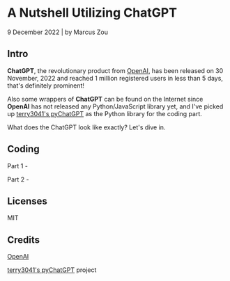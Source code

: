 # A Nutshell Utilizing ChatGPT

9 December 2022 | by Marcus Zou

## Intro
**ChatGPT**, the revolutionary product from [OpenAI](https://www.openai.com/), has been released on 30 November, 2022 and reached 1 million registered users in less than 5 days, that's definitely prominent!

Also some wrappers of **ChatGPT** can be found on the Internet since **OpenAI** has not released any Python/JavaScript library yet, and I've picked up [terry3041's pyChatGPT](https://github.com/terry3041/pyChatGPT) as the Python library for the coding part.

What does the ChatGPT look like exactly? Let's dive in.

## Coding
Part 1 - 

Part 2 - 



## Licenses
MIT

## Credits

[OpenAI](https://www.openai.com/)

[terry3041's pyChatGPT](https://github.com/terry3041/pyChatGPT) project

